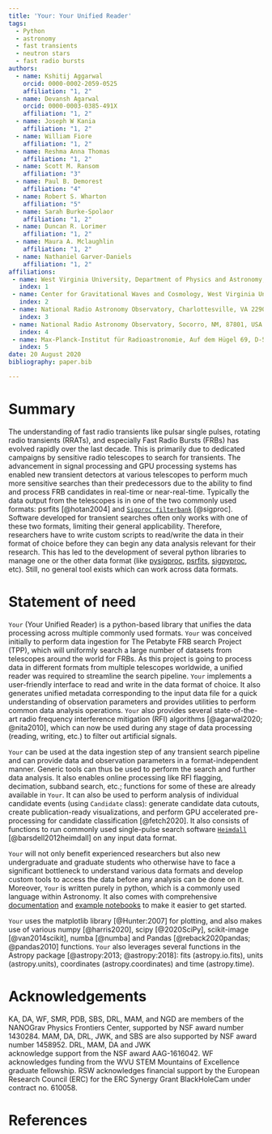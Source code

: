 ```yaml
---
title: 'Your: Your Unified Reader'
tags:
  - Python
  - astronomy
  - fast transients
  - neutron stars
  - fast radio bursts
authors:
  - name: Kshitij Aggarwal
    orcid: 0000-0002-2059-0525
    affiliation: "1, 2" 
  - name: Devansh Agarwal
    orcid: 0000-0003-0385-491X
    affiliation: "1, 2"
  - name: Joseph W Kania
    affiliation: "1, 2"
  - name: William Fiore
    affiliation: "1, 2"
  - name: Reshma Anna Thomas
    affiliation: "1, 2"
  - name: Scott M. Ransom
    affiliation: "3"
  - name: Paul B. Demorest
    affiliation: "4"
  - name: Robert S. Wharton
    affiliation: "5" 
  - name: Sarah Burke-Spolaor
    affiliation: "1, 2"
  - name: Duncan R. Lorimer
    affiliation: "1, 2"
  - name: Maura A. Mclaughlin
    affiliation: "1, 2"
  - name: Nathaniel Garver-Daniels
    affiliation: "1, 2"
affiliations:
 - name: West Virginia University, Department of Physics and Astronomy, P. O. Box 6315, Morgantown 26506, WV, USA
   index: 1
 - name: Center for Gravitational Waves and Cosmology, West Virginia University, Chestnut Ridge Research Building, Morgantown 26506, WV, USA
   index: 2
 - name: National Radio Astronomy Observatory, Charlottesville, VA 22903, USA
   index: 3
 - name: National Radio Astronomy Observatory, Socorro, NM, 87801, USA
   index: 4
 - name: Max-Planck-Institut für Radioastronomie, Auf dem Hügel 69, D-53121 Bonn, Germany
   index: 5
date: 20 August 2020
bibliography: paper.bib

---
```



# Summary
The understanding of fast radio transients like pulsar single pulses, rotating radio transients (RRATs), and especially Fast Radio Bursts (FRBs) 
has evolved rapidly over the last decade. This is primarily due to dedicated campaigns by sensitive radio telescopes to 
search for transients. 
The advancement in signal processing and GPU processing systems has enabled new transient detectors at various 
telescopes to perform much more sensitive searches than their predecessors due to the ability to find and process FRB 
candidates in real-time or near-real-time. Typically the data output from the telescopes is in one of the two commonly
 used formats: psrfits [@hotan2004] and [`Sigproc filterbank`](http://sigproc.sourceforge.net/) [@sigproc]. Software developed for
  transient searches often only works with one of these two formats, limiting their general applicability. 
  Therefore, researchers have to write custom scripts to read/write the data in their format of choice before 
  they can begin any data analysis relevant for their 
 research. This has led to the development of several python libraries to manage one or the other data format (like 
 [pysigproc](https://github.com/demorest/pysigproc), 
[psrfits](https://github.com/scottransom/presto/blob/master/python/presto/psrfits.py), 
[sigpyproc](https://github.com/FRBs/sigpyproc3), etc). Still, no general tool exists which can work across data formats.


# Statement of need 
`Your` (Your Unified Reader) is a python-based library that unifies the data processing across multiple commonly 
used formats. `Your` was conceived initially to perform data ingestion for The Petabyte FRB search Project (TPP), which 
will uniformly search a large number of datasets from telescopes around the world for FRBs. As this 
project is going to process data in different formats from multiple telescopes worldwide, a unified reader was 
required to streamline the search pipeline. `Your` implements a user-friendly interface to read and write in the data format 
of choice. It also generates unified metadata corresponding to the input data file for a quick 
understanding of observation parameters and provides utilities to perform common data analysis operations. `Your` also 
provides several state-of-the-art radio frequency interference mitigation (RFI) algorithms [@agarwal2020; @nita2010], which 
can now be used during any stage of data processing (reading, writing, etc.) to filter out artificial signals.

`Your` can be used at the data ingestion step of any transient search pipeline and can provide data and observation 
parameters in a format-independent manner. Generic tools can thus be used to perform the search and further data 
analysis. It also enables online processing like RFI flagging, decimation, subband search, etc.; functions for some 
of these are already available in `Your`. It can also be used to perform analysis of individual candidate events (using 
`Candidate` class): generate candidate data cutouts, create publication-ready visualizations, and perform GPU accelerated 
pre-processing for candidate classification [@fetch2020]. It also consists of functions to run commonly used single-pulse search 
software [`Heimdall`](https://sourceforge.net/projects/heimdall-astro/) [@barsdell2012heimdall] on any input data format.

`Your` will not only benefit experienced researchers but also new undergraduate and graduate students who otherwise 
have to face a significant bottleneck to understand various data formats and develop custom tools
to access the data before any analysis can be done on it. Moreover, `Your` is written purely in python, which is a 
commonly used language within Astronomy. It also comes with comprehensive 
[documentation](https://thepetabyteproject.github.io/your/) and 
[example notebooks](https://github.com/thepetabyteproject/your/tree/master/examples) to make it easier to get started.
 

`Your` uses the matplotlib library [@Hunter:2007] for plotting, and also makes use of various 
numpy [@harris2020], scipy [@2020SciPy], scikit-image [@van2014scikit], numba [@numba] and 
Pandas [@reback2020pandas; @pandas2010] functions. `Your` also leverages several functions in the 
Astropy package [@astropy:2013; @astropy:2018]: fits (astropy.io.fits), units (astropy.units), 
coordinates (astropy.coordinates) and time (astropy.time). 


# Acknowledgements
KA, DA, WF, SMR, PDB, SBS, DRL, MAM, and NGD are members of the NANOGrav Physics Frontiers Center, supported by NSF 
award number 1430284. MAM, DA, DRL, JWK, and SBS are also supported by NSF award number 1458952. DRL, MAM, DA and JWK  
acknowledge support from the NSF award AAG-1616042. WF acknowledges funding from the WVU STEM Mountains of Excellence 
graduate fellowship. RSW acknowledges financial support by the European Research Council (ERC) for the ERC Synergy 
Grant BlackHoleCam under contract no. 610058.

# References
